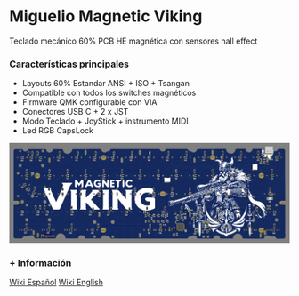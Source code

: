 # Miguelio Magnetic Viking

Teclado mecánico 60% PCB HE magnética con sensores hall effect

### Características principales

- Layouts 60% Estandar ANSI + ISO + Tsangan
- Compatible con todos los switches magnéticos
- Firmware QMK configurable con VIA
- Conectores USB C + 2 x JST
- Modo Teclado + JoyStick + instrumento MIDI
- Led RGB CapsLock

![Mechanical keyboard PCB HE hall effect](https://github.com/ci-bus/Miguelio-Magnetic-Viking/blob/master/documentation/pcb.png)

### + Información

[Wiki Español](https://github.com/ci-bus/Miguelio-Magnetic-Viking/wiki/Espa%C3%B1ol)
[Wiki English](https://github.com/ci-bus/Miguelio-Magnetic-Viking/wiki/English)
